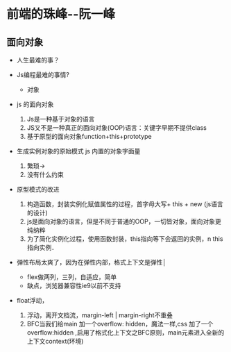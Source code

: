 # 前端的珠峰--阮一峰

## 面向对象
- 人生最难的事？
- Js编程最难的事情?
    - 对象
- js 的面向对象
    1. Js是一种基于对象的语言
    2. JS又不是一种真正的面向对象(OOP)语言：关键字早期不提供class
    3. 基于原型的面向对象function+this+prototype

- 生成实例对象的原始模式
    js 内置的对象字面量 
    1. 繁琐->
    2. 没有什么约束
- 原型模式的改进
    1. 构造函数，封装实例化赋值属性的过程，首字母大写+ this + new (js语言的设计)
    2. js是面向对象的语言，但是不同于普通的OOP，一切皆对象，面向对象更纯纳粹
    3. 为了简化实例化过程，使用函数封装，this指向等下会返回的实例，n       this指向实例．


- 弹性布局太爽了，因为在弹性内部，格式上下文是弹性│
    - flex做两列，三列，自适应，简单
    - 缺点，浏览器兼容性ie9以前不支持

- float浮动，
    1. 浮动，离开文档流，margin-left | margin-right不重叠
    2. BFC当我们给main 加一个overflow: hidden，魔法一样,css 加了一个overflow:hidden ,启用了格式化上下文之BFC原则，main元素进入全新的上下文context(环境)

